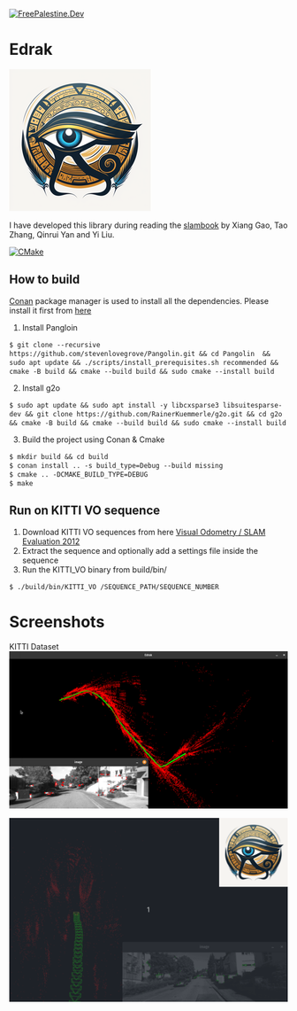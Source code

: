 [![FreePalestine.Dev](https://freepalestine.dev/header/1)](https://freepalestine.dev)
# Edrak
![logo](docs/Logo.png)

I have developed this library during reading the [slambook](https://github.com/gaoxiang12/slambook-en)
  by Xiang Gao, Tao Zhang, Qinrui Yan and Yi Liu.

[![CMake](https://github.com/HemaZ/Edrak/actions/workflows/conan.yml/badge.svg)](https://github.com/HemaZ/Edrak/actions/workflows/conan.yml)


## How to build

[Conan](https://conan.io/) package manager is used to install all the dependencies. Please install it first from [here](https://conan.io/downloads.html)

1. Install Pangloin

```console 
$ git clone --recursive https://github.com/stevenlovegrove/Pangolin.git && cd Pangolin  && sudo apt update && ./scripts/install_prerequisites.sh recommended && cmake -B build && cmake --build build && sudo cmake --install build
```

2. Install g2o

```console 
$ sudo apt update && sudo apt install -y libcxsparse3 libsuitesparse-dev && git clone https://github.com/RainerKuemmerle/g2o.git && cd g2o && cmake -B build && cmake --build build && sudo cmake --install build

```
3. Build the project using Conan & Cmake

```console
$ mkdir build && cd build
$ conan install .. -s build_type=Debug --build missing
$ cmake .. -DCMAKE_BUILD_TYPE=DEBUG
$ make
```

## Run on KITTI VO sequence 

1. Download KITTI VO sequences from here [Visual Odometry / SLAM Evaluation 2012](https://www.cvlibs.net/datasets/kitti/eval_odometry.php)
2. Extract the sequence and optionally add a settings file inside the sequence
3. Run the KITTI_VO binary from build/bin/
  ```console 
  $ ./build/bin/KITTI_VO /SEQUENCE_PATH/SEQUENCE_NUMBER
  ```

# Screenshots 
KITTI Dataset 
![KITTI-VO](media/Screenshot.png)


![kittigif](media/KITTI_LOGO.gif)
